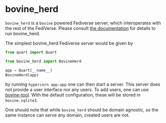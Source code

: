 <!--
SPDX-FileCopyrightText: 2023 Helge

SPDX-License-Identifier: MIT
-->

# bovine_herd

`bovine_herd` is a `bovine` powered Fediverse server, which interoperates with the rest of the FediVerse.
Please consult [the documentation](https://bovine-herd.readthedocs.io/en/latest/) for details to
run bovine_herd.

The simplest bovine_herd Fediverse server would be given by

```python
from quart import Quart

from bovine_herd import BovineHerd

app = Quart(__name__)
BovineHerd(app)
```

by running `hypercorn app:app` one can then start a server. This server does not
provide a user interface nor any users.
To add users, one can use [bovine-tool](https://pypi.org/project/bovine-tool/).
With the default configuration, these will be stored in `bovine.sqlite3`.

One should note that while `bovine_herd` should be domain agnostic, so the same
instance can serve any domain, created users are not.
